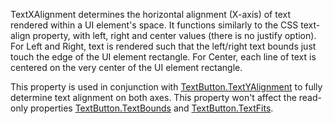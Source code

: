 TextXAlignment determines the horizontal alignment (X-axis) of text rendered within a UI element's space. It functions similarly to the CSS text-align property, with left, right and center values (there is no justify option). For Left and Right, text is rendered such that the left/right text bounds just touch the edge of the UI element rectangle. For Center, each line of text is centered on the very center of the UI element rectangle.

This property is used in conjunction with [TextButton.TextYAlignment](https://developer.roblox.com/en-us/api-reference/property/TextButton/TextYAlignment) to fully determine text alignment on both axes. This property won't affect the read-only properties [TextButton.TextBounds](https://developer.roblox.com/en-us/api-reference/property/TextButton/TextBounds) and [TextButton.TextFits](https://developer.roblox.com/en-us/api-reference/property/TextButton/TextFits).